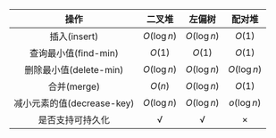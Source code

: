 |            操作            |   二叉堆    |   左偏树    |   配对堆    |
| :------------------------: | :---------: | :---------: | :---------: |
|        插入(insert)        | $O(\log n)$ | $O(\log n)$ |   $O(1)$    |
|    查询最小值(find-min)    |   $O(1)$    |   $O(1)$    |   $O(1)$    |
|   删除最小值(delete-min)   | $O(\log n)$ | $O(\log n)$ | $O(\log n)$ |
|        合并(merge)         |   $O(n)$    | $O(\log n)$ |   $O(1)$    |
| 减小元素的值(decrease-key) | $O(\log n)$ | $O(\log n)$ | $o(\log n)$ |
|      是否支持可持久化      |      √      |      √      |      ×      |
